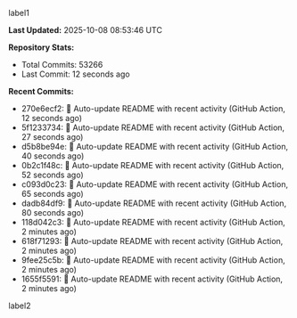 
label1 
<!-- ACTIVITY_START -->
**Last Updated:** 2025-10-08 08:53:46 UTC

**Repository Stats:**
- Total Commits: 53266
- Last Commit: 12 seconds ago

**Recent Commits:**
- 270e6ecf2: 🤖 Auto-update README with recent activity (GitHub Action, 12 seconds ago)
- 5f1233734: 🤖 Auto-update README with recent activity (GitHub Action, 27 seconds ago)
- d5b8be94e: 🤖 Auto-update README with recent activity (GitHub Action, 40 seconds ago)
- 0b2c1f48c: 🤖 Auto-update README with recent activity (GitHub Action, 52 seconds ago)
- c093d0c23: 🤖 Auto-update README with recent activity (GitHub Action, 65 seconds ago)
- dadb84df9: 🤖 Auto-update README with recent activity (GitHub Action, 80 seconds ago)
- 118d042c3: 🤖 Auto-update README with recent activity (GitHub Action, 2 minutes ago)
- 618f71293: 🤖 Auto-update README with recent activity (GitHub Action, 2 minutes ago)
- 9fee25c5b: 🤖 Auto-update README with recent activity (GitHub Action, 2 minutes ago)
- 1655f5591: 🤖 Auto-update README with recent activity (GitHub Action, 2 minutes ago)
<!-- ACTIVITY_END -->

label2
